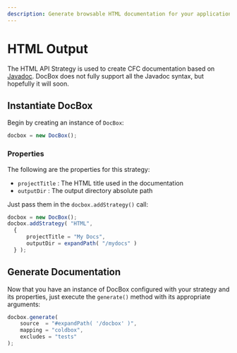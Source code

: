 ```yaml
---
description: Generate browsable HTML documentation for your application CFCs
---
```


# HTML Output

The HTML API Strategy is used to create CFC documentation based on [Javadoc](https://www.oracle.com/java/technologies/javase/javadoc-tool.html). DocBox does not fully support all the Javadoc syntax, but hopefully it will soon.

## Instantiate DocBox

Begin by creating an instance of `DocBox`:

```javascript
docbox = new DocBox();
```

### Properties

The following are the properties for this strategy:

* `projectTitle` : The HTML title used in the documentation
* `outputDir` : The output directory absolute path

Just pass them in the `docbox.addStrategy()` call:

```javascript
docbox = new DocBox();
docbox.addStrategy( "HTML",
  {
      projectTitle = "My Docs",
      outputDir = expandPath( "/mydocs" )  
  } );
```

## Generate Documentation

Now that you have an instance of DocBox configured with your strategy and its properties, just execute the `generate()` method with its appropriate arguments:

```javascript
docbox.generate(
    source  = "#expandPath( '/docbox' )",
    mapping = "coldbox",
    excludes = "tests"
);
```

